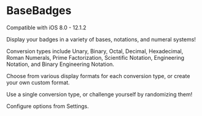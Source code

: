 # BaseBadges

Compatible with iOS 8.0 - 12.1.2

Display your badges in a variety of bases, notations, and numeral systems!

Conversion types include Unary, Binary, Octal, Decimal, Hexadecimal, Roman Numerals, Prime Factorization, Scientific Notation, Engineering Notation, and Binary Engineering Notation.

Choose from various display formats for each conversion type, or create your own custom format.

Use a single conversion type, or challenge yourself by randomizing them!

Configure options from Settings.
